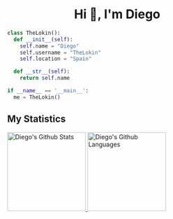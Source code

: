 <h1 align="center">Hi 👋, I'm Diego</h1>

```python
class TheLokin():
  def __init__(self):
    self.name = "Diego"
    self.username = "TheLokin"
    self.location = "Spain"

  def __str__(self):
    return self.name

if __name__ == '__main__':
  me = TheLokin()
```

## My Statistics
<p align="left">
  <a href="https://github.com/TheLokin">
    <img height="180em" src="https://github-readme-stats.vercel.app/api?username=TheLokin&count_private=true&show_icons=true&theme=gruvbox&hide_border=true" alt="Diego's Github Stats"/>
    <img height="180em" src="https://github-readme-stats.vercel.app/api/top-langs/?username=TheLokin&theme=gruvbox&hide_border=true&layout=compact&langs_count=6" alt="Diego's Github Languages" />
  </a>
</p>
